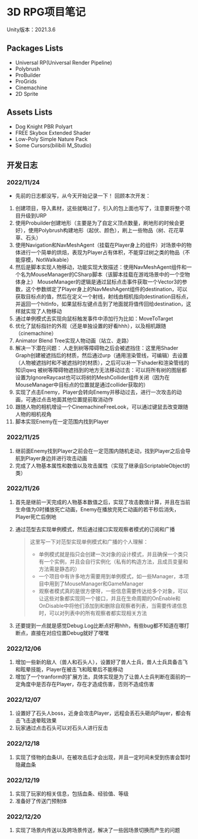 # 3D RPG项目笔记

Unity版本：2021.3.6

## Packages Lists

* Universal RP(Universal Render Pipeline)
* Polybrush
* ProBuilder
* ProGrids
* Cinemachine
* 2D Sprite

## Assets Lists

* Dog Knight PBR Polyart
* FREE Skybox Extended Shader
* Low-Poly Simple Nature Pack
* Some Cursors(bilibili M_Studio)

## 开发日志
### 2022/11/24
* 先前的日志都没写，从今天开始记录一下！
回顾本次开发：
1. 创建项目，导入素材，这些就略过了，引入的包上面也写了，注意要将整个项目升级到URP
2. 使用Probuilder创建地形（主要是为了自定义顶点数量，刷地形的时候会更好），使用Polybrush构建地形（起伏、颜色），刷上一些物品（树、花花草草、石头）
3. 使用Navigation和NavMeshAgent（挂载在Player身上的组件）对场景中的物体进行一个简单的烘焙，表现为Player占有体积，不能穿过树之类的物品（不能穿模，NotWalkable）
4. 然后是脚本实现人物移动，功能实现大致描述：使用NavMeshAgent组件和一个名为MouseManager的CSharp脚本（该脚本挂载在游戏场景中的一个空物体身上）
    MouseManager的逻辑是通过鼠标点击事件获取一个Vector3的参数，这个参数绑定了Player身上的NavMeshAgent组件的destination，可以获取目标点的值，然后在定义一个射线，射线由相机指向destination目标点，并返回一个hitInfo，如果鼠标左键点击到了地面就将值传回给destination，这样就实现了人物移动
5. 通过单例模式去实现向鼠标触发事件中添加行为比如：MoveToTarget
6. 优化了鼠标指针的外观（还是单独设置的好看hhh），以及相机跟随（cinemachine）
7. Animator Blend Tree实现人物动画（站立、走路）
8. 解决一下潜在问题：
    人走到树等障碍物之后会被遮挡住：这里用Shader Graph创建被遮挡后的材质，然后通过urp（通用渲染管线，可编辑）去设置（人物被遮挡时和不被遮挡时的材质），之后可以补一下shader和渲染管线的知识qwq
    被树等障碍物遮挡到的地方无法移动过去：可以将所有树的图层都设置为IgnoreRaycast也可以将树的MeshCollider组件关闭（因为在MouseManager中目标点的位置就是通过collider获取的）
9. 实现了点击Enemy，Player会转向Enemy并移动过去，进行一次攻击的动画，可通过点击地面其他位置提前取消动作
10. 跟随人物的相机增设一个CinemachineFreeLook，可以通过键鼠去改变跟随人物的相机视角
11. 脚本实现Enemy在一定范围内找到Player

### 2022/11/25

1. 继前面Enemy找到Player之前会在一定范围内随机走动，找到Player之后会导航到Player身边并进行攻击动画
2. 完成了人物基本属性和数值以及攻击属性（实现了继承自ScriptableObject的类）

### 2022/11/26

1. 首先是继前一天完成的人物基本数值之后，实现了攻击数值计算，并且在当前生命值为0时播放死亡动画，Enemy在播放完死亡动画的若干秒后消失，Player死亡后倒地

2. 通过范型去实现单例模式，然后通过接口实现观察者模式的订阅和广播

   > 这里写一下对范型实现单例模式和广播的个人理解：
   >
   > * 单例模式就是指只会创建一次对象的设计模式，并且确保一个类只有一个实例，并且会自行实例化（私有的构造方法，且成员变量和方法需是静态的）
   > * 一个项目中有许多地方需要用到单例模式，如一些Manager，本项目中用到了MouseManager和GameManager
   > * 观察者模式真的是很方便呀，一些信息需要传达给多个对象，可以让这些对象都实现同一个接口，并且在生命周期的OnEnable和OnDisable中将他们添加到和删除自观察者列表，当需要传递信息时，可以对列表中的所有观察者都实现相关方法

3. 还要提到一点就是感觉Debug.Log比断点好用hhh，有些bug都不知道在哪打断点，直接在对应位置Debug就好了嘿嘿

### 2022/12/06

1. 增加一些新的敌人（兽人和石头人），设置好了兽人士兵，兽人士兵具备击飞和眩晕技能，Player在被击飞和眩晕后不能移动
2. 增加了一个tranform的扩展方法，具体实现是为了让兽人士兵判断在面前的一定角度中是否存在Player，存在才造成伤害，否则不造成伤害

### 2022/12/07

1. 设置好了石头人boss，近身会攻击Player，远程会丢石头砸向Player，都会有击飞击退晕眩效果
2. 玩家通过点击石头可以对石头人进行反击

### 2022/12/18

1. 实现了怪物的血条UI，在被攻击后才会出现，并且一定时间未受到伤害会暂时隐藏血条

### 2022/12/19

1. 实现了玩家的相关信息，包括血条、经验值、等级
2. 准备好了传送门预制体

### 2022/12/20

1. 实现了场景内传送以及跨场景传送，解决了一些因场景切换而产生的问题